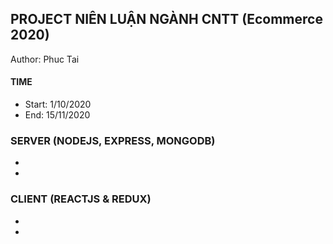 ## PROJECT NIÊN LUẬN NGÀNH CNTT (Ecommerce 2020)
Author: Phuc Tai

#### TIME 
- Start: 1/10/2020
- End: 15/11/2020

### SERVER (NODEJS, EXPRESS, MONGODB)
- 
-
### CLIENT (REACTJS & REDUX)
-
-


